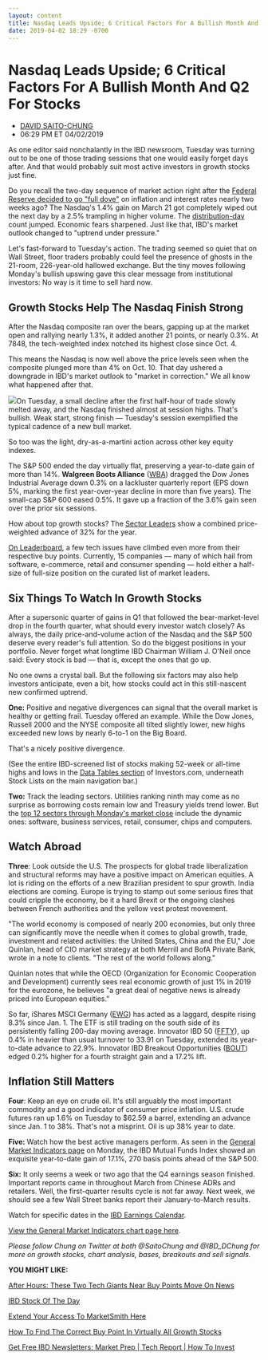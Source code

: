 ```yaml
---
layout: content
title: Nasdaq Leads Upside; 6 Critical Factors For A Bullish Month And Q2 For Stocks
date: 2019-04-02 18:29 -0700
---
```



Nasdaq Leads Upside; 6 Critical Factors For A Bullish Month And Q2 For Stocks
==============================================================================




* [DAVID SAITO-CHUNG](https://www.investors.com/author/chungd/ "Posts by DAVID SAITO-CHUNG")
* 06:29 PM ET 04/02/2019




As one editor said nonchalantly in the IBD newsroom, Tuesday was turning out to be one of those trading sessions that one would easily forget days after. And that would probably suit most active investors in growth stocks just fine.




Do you recall the two-day sequence of market action right after the [Federal Reserve decided to go "full dove"](https://www.investors.com/news/economy/fed-meeting-dow-jones-fed-rate-hike-quantitative-tightening/) on inflation and interest rates nearly two weeks ago? The Nasdaq's 1.4% gain on March 21 got completely wiped out the next day by a 2.5% trampling in higher volume. The [distribution-day](https://www.investors.com/how-to-invest/investors-corner/how-to-spot-stock-market-tops-track-the-distribution-days/) count jumped. Economic fears sharpened. Just like that, IBD's market outlook changed to "uptrend under pressure."


Let's fast-forward to Tuesday's action. The trading seemed so quiet that on Wall Street, floor traders probably could feel the presence of ghosts in the 21-room, 226-year-old hallowed exchange. But the tiny moves following Monday's bullish upswing gave this clear message from institutional investors: No way is it time to sell hard now.


Growth Stocks Help The Nasdaq Finish Strong
-------------------------------------------


After the Nasdaq composite ran over the bears, gapping up at the market open and rallying nearly 1.3%, it added another 21 points, or nearly 0.3%. At 7848, the tech-weighted index notched its highest close since Oct. 4.


This means the Nasdaq is now well above the price levels seen when the composite plunged more than 4% on Oct. 10. That day ushered a downgrade in IBD's market outlook to "market in correction." We all know what happened after that.


![](https://www.investors.com/wp-content/uploads/2019/04/MP040219-227x300.jpg)On Tuesday, a small decline after the first half-hour of trade slowly melted away, and the Nasdaq finished almost at session highs. That's bullish. Weak start, strong finish — Tuesday's session exemplified the typical cadence of a new bull market.


So too was the light, dry-as-a-martini action across other key equity indexes.


The S&P 500 ended the day virtually flat, preserving a year-to-date gain of more than 14%. **Walgreen Boots Alliance** ([WBA](https://research.investors.com/quote.aspx?symbol=WBA)) dragged the Dow Jones Industrial Average down 0.3% on a lackluster quarterly report (EPS down 5%, marking the first year-over-year decline in more than five years). The small-cap S&P 600 eased 0.5%. It gave up a fraction of the 3.6% gain seen over the prior six sessions.


How about top growth stocks? The [Sector Leaders](https://research.investors.com/stock-lists/sector-leaders) show a combined price-weighted advance of 32% for the year.


[On Leaderboard](https://leaderboard.investors.com/#/leaders/leaders), a few tech issues have climbed even more from their respective buy points. Currently, 15 companies — many of which hail from software, e-commerce, retail and consumer spending — hold either a half-size of full-size position on the curated list of market leaders.


Six Things To Watch In Growth Stocks
------------------------------------


After a supersonic quarter of gains in Q1 that followed the bear-market-level drop in the fourth quarter, what should every investor watch closely? As always, the daily price-and-volume action of the Nasdaq and the S&P 500 deserve every reader's full attention. So do the biggest positions in your portfolio. Never forget what longtime IBD Chairman William J. O'Neil once said: Every stock is bad — that is, except the ones that go up.


No one owns a crystal ball. But the following six factors may also help investors anticipate, even a bit, how stocks could act in this still-nascent new confirmed uptrend.


**One:** Positive and negative divergences can signal that the overall market is healthy or getting frail. Tuesday offered an example. While the Dow Jones, Russell 2000 and the NYSE composite all tilted slightly lower, new highs exceeded new lows by nearly 6-to-1 on the Big Board.


That's a nicely positive divergence.


(See the entire IBD-screened list of stocks making 52-week or all-time highs and lows in the [Data Tables section](https://www.investors.com/ibd-data-tables/) of Investors.com, underneath Stock Lists on the main navigation bar.)


**Two:** Track the leading sectors. Utilities ranking ninth may come as no surprise as borrowing costs remain low and Treasury yields trend lower. But the [top 12 sectors through Monday's market close](https://www.investors.com/data-tables/ibd-smart-nyse-nasdaq-tables-apr-01-2019/) include the dynamic ones: software, business services, retail, consumer, chips and computers.


Watch Abroad
------------


**Three**: Look outside the U.S. The prospects for global trade liberalization and structural reforms may have a positive impact on American equities. A lot is riding on the efforts of a new Brazilian president to spur growth. India elections are coming. Europe is trying to stamp out some serious fires that could cripple the economy, be it a hard Brexit or the ongoing clashes between French authorities and the yellow vest protest movement.



"The world economy is composed of nearly 200 economies, but only three can significantly move the needle when it comes to global growth, trade, investment and related activities: the United States, China and the EU," Joe Quinlan, head of CIO market strategy at both Merrill and BofA Private Bank, wrote in a note to clients. "The rest of the world follows along."


Quinlan notes that while the OECD (Organization for Economic Cooperation and Development) currently sees real economic growth of just 1% in 2019 for the eurozone, he believes "a great deal of negative news is already priced into European equities."


So far, iShares MSCI Germany ([EWG](https://research.investors.com/quote.aspx?symbol=EWG)) has acted as a laggard, despite rising 8.3% since Jan. 1. The ETF is still trading on the south side of its persistently falling 200-day moving average. Innovator IBD 50 ([FFTY](https://research.investors.com/quote.aspx?symbol=FFTY)), up 0.4% in heavier than usual turnover to 33.91 on Tuesday, extended its year-to-date advance to 22.9%. Innovator IBD Breakout Opportunities ([BOUT](https://research.investors.com/quote.aspx?symbol=BOUT)) edged 0.2% higher for a fourth straight gain and a 17.2% lift.


Inflation Still Matters
-----------------------


**Four**: Keep an eye on crude oil. It's still arguably the most important commodity and a good indicator of consumer price inflation. U.S. crude futures ran up 1.6% on Tuesday to $62.59 a barrel, extending an advance since Jan. 1 to 38%. That's not a misprint. Oil is up 38% year to date.


**Five:** Watch how the best active managers perform. As seen in the [General Market Indicators page](https://www.investors.com/wp-content/uploads/2019/04/IBD0104152523GMI2.pdf) on Monday, the IBD Mutual Funds Index showed an exquisite year-to-date gain of 17.1%, 270 basis points ahead of the S&P 500.


**Six:** It only seems a week or two ago that the Q4 earnings season finished. Important reports came in throughout March from Chinese ADRs and retailers. Well, the first-quarter results cycle is not far away. Next week, we should see a few Wall Street banks report their January-to-March results.


Watch for specific dates in the [IBD Earnings Calendar](https://www.investors.com/research/earnings-calendar-analyst-estimates-stocks-to-watch/).


[View the General Market Indicators chart page here](https://www.investors.com/wp-content/uploads/2019/04/IBD0204152658GMI2.pdf).


*Please follow Chung on Twitter at both @SaitoChung and @IBD\_DChung for more on growth stocks, chart analysis, bases, breakouts and sell signals.*


**YOU MIGHT LIKE:**


[After Hours: These Two Tech Giants Near Buy Points Move On News](https://www.investors.com/market-trend/stock-market-today/dow-jones-futures-amd-stock-buy-altaba-liquidate-alibaba-stock-tesla-stock/)


[IBD Stock Of The Day](https://www.investors.com/research/ibd-stock-of-the-day/)


[Extend Your Access To MarketSmith Here](https://shop.investors.com/offer/splashresponsive.aspx?id=ms-4weeksfor2495&src=A00365A)


[How To Find The Correct Buy Point In Virtually All Growth Stocks](https://www.investors.com/how-to-invest/investors-corner/chart-reading-basics-how-a-buy-point-marks-a-time-of-opportunity/)


[Get Free IBD Newsletters: Market Prep | Tech Report | How To Invest](https://shop.investors.com/offer/splashresponsive.aspx?id=newsletters-howtoinvest)




